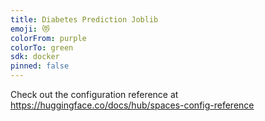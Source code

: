 ```yaml
---
title: Diabetes Prediction Joblib
emoji: 😻
colorFrom: purple
colorTo: green
sdk: docker
pinned: false
---
```


Check out the configuration reference at https://huggingface.co/docs/hub/spaces-config-reference
